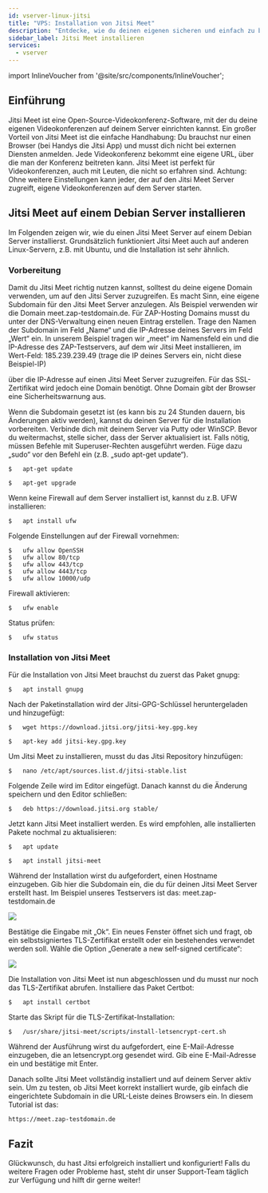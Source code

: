 ```yaml
---
id: vserver-linux-jitsi
title: "VPS: Installation von Jitsi Meet"
description: "Entdecke, wie du deinen eigenen sicheren und einfach zu bedienenden Jitsi Meet Videokonferenz-Server auf Debian einrichtest für nahtlose Online-Meetings → Jetzt mehr erfahren"
sidebar_label: Jitsi Meet installieren
services:
  - vserver
---
```


import InlineVoucher from '@site/src/components/InlineVoucher';

## Einführung

Jitsi Meet ist eine Open-Source-Videokonferenz-Software, mit der du deine eigenen Videokonferenzen auf deinem Server einrichten kannst. Ein großer Vorteil von Jitsi Meet ist die einfache Handhabung: Du brauchst nur einen Browser (bei Handys die Jitsi App) und musst dich nicht bei externen Diensten anmelden. Jede Videokonferenz bekommt eine eigene URL, über die man der Konferenz beitreten kann. Jitsi Meet ist perfekt für Videokonferenzen, auch mit Leuten, die nicht so erfahren sind.
Achtung: Ohne weitere Einstellungen kann jeder, der auf den Jitsi Meet Server zugreift, eigene Videokonferenzen auf dem Server starten.

<InlineVoucher />

## Jitsi Meet auf einem Debian Server installieren

Im Folgenden zeigen wir, wie du einen Jitsi Meet Server auf einem Debian Server installierst. Grundsätzlich funktioniert Jitsi Meet auch auf anderen Linux-Servern, z.B. mit Ubuntu, und die Installation ist sehr ähnlich.

### Vorbereitung

Damit du Jitsi Meet richtig nutzen kannst, solltest du deine eigene Domain verwenden, um auf den Jitsi Server zuzugreifen. Es macht Sinn, eine eigene Subdomain für den Jitsi Meet Server anzulegen. Als Beispiel verwenden wir die Domain meet.zap-testdomain.de.
Für ZAP-Hosting Domains musst du unter der DNS-Verwaltung einen neuen Eintrag erstellen. Trage den Namen der Subdomain im Feld „Name“ und die IP-Adresse deines Servers im Feld „Wert“ ein. In unserem Beispiel tragen wir „meet“ im Namensfeld ein und die IP-Adresse des ZAP-Testservers, auf dem wir Jitsi Meet installieren, im Wert-Feld: 185.239.239.49 (trage die IP deines Servers ein, nicht diese Beispiel-IP)


über die IP-Adresse auf einen Jitsi Meet Server zuzugreifen. Für das SSL-Zertifikat wird jedoch eine Domain benötigt. Ohne Domain gibt der Browser eine Sicherheitswarnung aus.

Wenn die Subdomain gesetzt ist (es kann bis zu 24 Stunden dauern, bis Änderungen aktiv werden), kannst du deinen Server für die Installation vorbereiten.
Verbinde dich mit deinem Server via Putty oder WinSCP.
Bevor du weitermachst, stelle sicher, dass der Server aktualisiert ist. Falls nötig, müssen Befehle mit Superuser-Rechten ausgeführt werden. Füge dazu „sudo“ vor den Befehl ein (z.B. „sudo apt-get update“).

```
$	apt-get update
```
```
$	apt-get upgrade
```

Wenn keine Firewall auf dem Server installiert ist, kannst du z.B. UFW installieren:
```
$	apt install ufw
```

Folgende Einstellungen auf der Firewall vornehmen:

```
$	ufw allow OpenSSH
$	ufw allow 80/tcp
$	ufw allow 443/tcp
$	ufw allow 4443/tcp
$	ufw allow 10000/udp
```

Firewall aktivieren:
```
$	ufw enable
```

Status prüfen:
```
$	ufw status
```

### Installation von Jitsi Meet

Für die Installation von Jitsi Meet brauchst du zuerst das Paket gnupg:
```
$	apt install gnupg
```

Nach der Paketinstallation wird der Jitsi-GPG-Schlüssel heruntergeladen und hinzugefügt:
```
$	wget https://download.jitsi.org/jitsi-key.gpg.key
```
```
$	apt-key add jitsi-key.gpg.key
```

Um Jitsi Meet zu installieren, musst du das Jitsi Repository hinzufügen:
```
$	nano /etc/apt/sources.list.d/jitsi-stable.list
```

Folgende Zeile wird im Editor eingefügt. Danach kannst du die Änderung speichern und den Editor schließen:
```
$	deb https://download.jitsi.org stable/
```

Jetzt kann Jitsi Meet installiert werden. Es wird empfohlen, alle installierten Pakete nochmal zu aktualisieren:
```
$	apt update
```
```
$	apt install jitsi-meet
```

Während der Installation wirst du aufgefordert, einen Hostname einzugeben. Gib hier die Subdomain ein, die du für deinen Jitsi Meet Server erstellt hast. Im Beispiel unseres Testservers ist das: meet.zap-testdomain.de

![](https://screensaver01.zap-hosting.com/index.php/s/oBEDBDx6GqzAoFa/preview)


Bestätige die Eingabe mit „Ok“. Ein neues Fenster öffnet sich und fragt, ob ein selbstsigniertes TLS-Zertifikat erstellt oder ein bestehendes verwendet werden soll. Wähle die Option „Generate a new self-signed certificate“:

![](https://screensaver01.zap-hosting.com/index.php/s/jcr84boZHiakNDS/preview)


Die Installation von Jitsi Meet ist nun abgeschlossen und du musst nur noch das TLS-Zertifikat abrufen.
Installiere das Paket Certbot:
```
$	apt install certbot
```

Starte das Skript für die TLS-Zertifikat-Installation:
```
$	/usr/share/jitsi-meet/scripts/install-letsencrypt-cert.sh
```

Während der Ausführung wirst du aufgefordert, eine E-Mail-Adresse einzugeben, die an letsencrypt.org gesendet wird. Gib eine E-Mail-Adresse ein und bestätige mit Enter.


Danach sollte Jitsi Meet vollständig installiert und auf deinem Server aktiv sein. Um zu testen, ob Jitsi Meet korrekt installiert wurde, gib einfach die eingerichtete Subdomain in die URL-Leiste deines Browsers ein. In diesem Tutorial ist das:
```
https://meet.zap-testdomain.de
```



## Fazit

Glückwunsch, du hast Jitsi erfolgreich installiert und konfiguriert! Falls du weitere Fragen oder Probleme hast, steht dir unser Support-Team täglich zur Verfügung und hilft dir gerne weiter!

<InlineVoucher />
